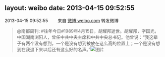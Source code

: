 layout: weibo
date: 2013-04-15 09:52:55
---
2013-04-15 09:52:55  &nbsp;&nbsp;&nbsp;&nbsp;&nbsp;&nbsp; 来自 <a href="http://weibo.com/" rel="nofollow">微博 weibo.com</a>
转发微博
>  @南都周刊: #往年今日#1989年4月15日，胡耀邦逝世。胡耀邦，字国光，中国湖南浏阳人，曾任中共中央主席和中共中央总书记。他曾说：“我这辈子有两个没有想到，一个是没有想到被放在这么高的位置上；一个是没有想到在我退下来以后还有这么好的名声。” ​​​
>  ![图片](https://ww1.sinaimg.cn/large/61d7cd94gw1e3q262ri8pj.jpg)
